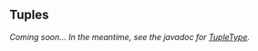 ## Tuples

*Coming soon... In the meantime, see the javadoc for [TupleType].*

[TupleType]: http://docs.datastax.com/en/drivers/java/3.2/com/datastax/driver/core/TupleType.html